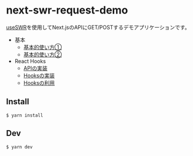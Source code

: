 # next-swr-request-demo

[useSWR](https://swr.vercel.app/)を使用してNext.jsのAPIにGET/POSTするデモアプリケーションです。

* 基本
  - [基本的使い方①](./pages/basic-usage-1.ts)
  - [基本的使い方②](./pages/basic-usage-2.ts)
* React Hooks
  - [APIの実装](./pages/api/username.ts)
  - [Hooksの実装](./lib/hooks/useUsername.ts)
  - [Hooksの利用](./pages/profile.tsx)


## Install

```
$ yarn install
```

## Dev

```
$ yarn dev
```
